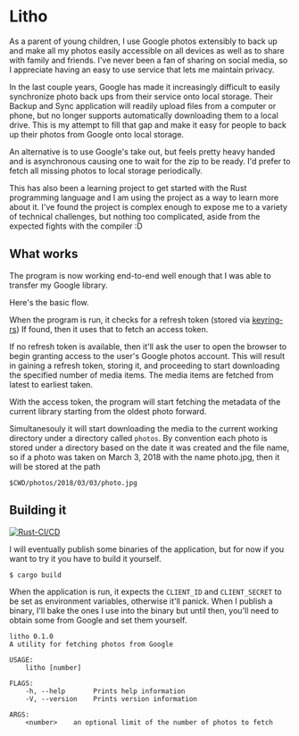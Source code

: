 # Litho

As a parent of young children, I use Google photos extensibly to back up and make 
all my photos easily accessible on all devices as well as to share with family and friends.
I've never been a fan of sharing on social media, so I appreciate having an easy to use
service that lets me maintain privacy.

In the last couple years, Google has made it increasingly difficult to easily synchronize 
photo back ups from their service onto local storage. Their Backup and Sync application 
will readily upload files from a computer or phone, but no longer supports automatically 
downloading them to a local drive. This is my attempt to fill that gap and make it easy for 
people to back up their photos from Google onto local storage.

An alternative is to use Google's take out, but feels pretty heavy handed and is asynchronous
causing one to wait for the zip to be ready. I'd prefer to fetch all missing photos to local 
storage periodically.

This has also been a learning project to get started with the Rust programming language
and I am using the project as a way to learn more about it. I've found the project is
complex enough to expose me to a variety of technical challenges, but nothing too complicated,
aside from the expected fights with the compiler :D

## What works
The program is now working end-to-end well enough that I was able to transfer my Google library.

Here's the basic flow.

When the program is run, it checks for a refresh token (stored via [keyring-rs](https://github.com/hwchen/keyring-rs))
If found, then it uses that to fetch an access token. 

If no refresh token is available, then it'll ask the user to open the browser to begin granting
access to the user's Google photos account. This will result in gaining a refresh token, storing
it, and proceeding to start downloading the specified number of media items. The media items
are fetched from latest to earliest taken.

With the access token, the program will start fetching the metadata of the current library 
starting from the oldest photo forward.

Simultanesouly it will start downloading the media to the current working directory under a 
directory called `photos`. By convention each photo is stored under a directory based on the date 
it was created and the file name, so if a photo was taken on March 3, 2018 with the name photo.jpg, 
then it will be stored at the path

`$CWD/photos/2018/03/03/photo.jpg`

## Building it

[![Rust-CI/CD](https://github.com/ttiimm/litho/actions/workflows/build.yml/badge.svg)](https://github.com/ttiimm/litho/actions/workflows/build.yml)

I will eventually publish some binaries of the application, but for now if you want to try it you
have to build it yourself.

```
$ cargo build
```

When the application is run, it expects the `CLIENT_ID` and `CLIENT_SECRET` to be set as environment
variables, otherwise it'll panick. When I publish a binary, I'll bake the ones I use into the binary
but until then, you'll need to obtain some from Google and set them yourself.


```
litho 0.1.0
A utility for fetching photos from Google

USAGE:
    litho [number]

FLAGS:
    -h, --help       Prints help information
    -V, --version    Prints version information

ARGS:
    <number>    an optional limit of the number of photos to fetch
```
